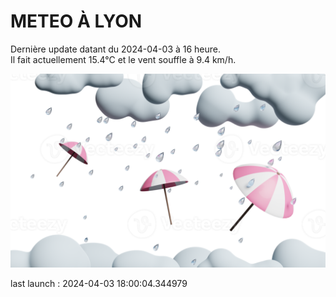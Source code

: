 # METEO À LYON

Dernière update datant du 2024-04-03 à 16 heure.  
Il fait actuellement 15.4°C et le vent souffle à 9.4 km/h.      

![](./.github/rain.png)

last launch : 2024-04-03 18:00:04.344979
